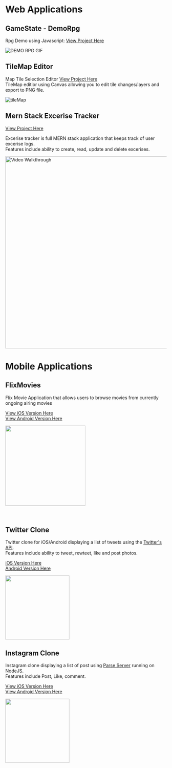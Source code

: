 # Web Applications

## GameState - DemoRpg
Rpg Demo using Javascript: [View Project Here](https://kennethli36.github.io/GameState/) 

![DEMO RPG GIF](https://media1.giphy.com/media/VUVZMl5j68NkgPrIsY/giphy.gif)

## TileMap Editor
Map Tile Selection Editor [View Project Here](https://kennethli36.github.io/TileMap) \
TileMap editior using Canvas allowing you to edit tile changes/layers and export to PNG file.

![tileMap](https://media4.giphy.com/media/FvYy7EKzMcLBf60rzI/giphy.gif)

## Mern Stack Excerise Tracker 
[View Project Here](https://github.com/Kennethli36/Excerise-Tracker)

Excerise tracker is full MERN stack application that keeps track of user excerise logs.   \
Features include ability to create, read, update and delete excerises. 

<img src='https://media0.giphy.com/media/8pLKimmQ4fDZgozoSR/giphy.gif' title='Video Walkthrough' width='600' alt='Video Walkthrough' />


# Mobile Applications

## FlixMovies
Flix Movie Application that allows users to browse movies from currently ongoing airing movies

[View iOS Version Here](https://github.com/Kennethli36/FlixMovie) <br />
[View Android Version Here](https://github.com/Kennethli36/FlixsterAndroid)

<img src="https://media3.giphy.com/media/rqiTXf4wj4k0K7W60Z/giphy.gif" width=250>

<br>
<br>
<br>

## Twitter Clone

Twitter clone for iOS/Android displaying a list of tweets using the [Twitter's API](https://developer.twitter.com/en/docs). <br />
Features include ability to tweet, rewteet, like and post photos.

[iOS Version Here](https://github.com/Kennethli36/TwitterClone) <br />
[Android Version Here](https://github.com/Kennethli36/TwitterCloneAndroid)

<img src='https://media1.giphy.com/media/lZonIp91lY47ipTSk0/giphy.gif' width=200> 

<br>

## Instagram Clone

Instagram clone displaying a list of post using [Parse Server](https://docs.parseplatform.org/parse-server/guide/) running on NodeJS. \
Features include Post, Like, comment.

[View iOS Version Here](https://github.com/Kennethli36/InstagramClone) \
[View Android Version Here](https://github.com/Kennethli36/ParseAndroid)

<img src='https://media1.giphy.com/media/EtXMeLQZsapVg2NJxD/giphy.gif' width=200>





